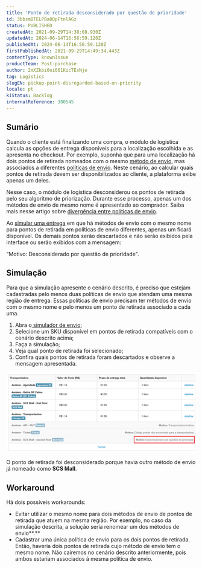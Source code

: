 ```yaml
---
title: 'Ponto de retirada desconsiderado por questão de prioridade'
id: 3bbsm8TELPBa0DpFtnlAGz
status: PUBLISHED
createdAt: 2021-09-29T14:38:08.930Z
updatedAt: 2024-06-14T16:56:59.120Z
publishedAt: 2024-06-14T16:56:59.120Z
firstPublishedAt: 2021-09-29T14:49:34.443Z
contentType: knownIssue
productTeam: Post-purchase
author: 2mXZkbi0oi061KicTExNjo
tag: Logistics
slugEN: pickup-point-disregarded-based-on-priority
locale: pt
kiStatus: Backlog
internalReference: 380545
---
```


## Sumário


Quando o cliente está finalizando uma compra, o módulo de logística calcula as opções de entrega disponíveis para a localização escolhida e as apresenta no checkout. Por exemplo, suponha que para uma localização há dois pontos de retirada nomeados com o mesmo [método de envio](https://help.vtex.com/pt/tutorial/como-funciona-o-tipo-de-entrega--tutorials_126), mas associados a diferentes [políticas de envio](https://help.vtex.com/pt/tutorial/politica-de-envio--tutorials_140). Neste cenário, ao calcular quais pontos de retirada devem ser disponibilizados ao cliente, a plataforma exibe apenas um deles. 

Nesse caso, o módulo de logística desconsiderou os pontos de retirada pelo seu algoritmo de priorização. Durante esse processo, apenas um dos métodos de envio de mesmo nome é apresentado ao comprador. Saiba mais nesse artigo sobre [divergência entre políticas de envio](https://help.vtex.com/pt/faq/por-que-minha-transportadora-nao-aparece-no-checkout--frequentlyAskedQuestions_165#concorrencia-entre-transportadoras-do-mesmo-tipo). 

Ao [simular uma entrega](https://help.vtex.com/pt/tutorial/simulador-de-envio--tutorials_144) em que há métodos de envio com o mesmo nome para pontos de retirada em políticas de envio diferentes, apenas um ficará disponível. Os demais pontos serão descartados e não serão exibidos pela interface ou serão exibidos com a mensagem:

“Motivo: Desconsiderado por questão de prioridade".


## Simulação


Para que a simulação apresente o cenário descrito, é preciso que estejam cadastradas pelo menos duas políticas de envio que atendam uma  mesma região de entrega. Essas  políticas de envio precisam ter métodos de envio com o mesmo nome e pelo menos um ponto de retirada associado a cada uma.

1. Abra o[ simulador de envio](https://help.vtex.com/pt/tutorial/simulador-de-envio--tutorials_144);
2. Selecione um SKU disponível em pontos de retirada compatíveis com o cenário descrito acima;
3. Faça a simulação;
4. Veja qual ponto de retirada foi selecionado;
5. Confira quais pontos de retirada foram descartados e observe a mensagem apresentada.

![KIpontoderetirada PT](https://raw.githubusercontent.com/vtexdocs/known-issues/refs/heads/main/docs/pt/known-issues/Post-purchase/ponto-de-retirada-desconsiderado-por-questao-de-prioridade_1.png)

O ponto de retirada foi desconsiderado porque havia outro método de envio já nomeado como **SCS Mall**.


## Workaround


Há dois possíveis workarounds:

* Evitar utilizar o mesmo nome para dois métodos de envio de pontos de retirada que atuem na mesma região. Por exemplo, no caso da simulação descrita, a solução seria  renomear um dos métodos de envio**.**
* Cadastrar uma única política de envio para os dois pontos de retirada. Então, haveria dois pontos de retirada cujo método de envio tem o mesmo nome. Não cairemos no cenário descrito anteriormente, pois ambos estariam associados  à mesma política de envio.

